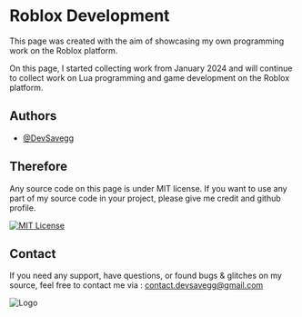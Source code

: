 
# Roblox Development

This page was created with the aim of showcasing my own programming work on the Roblox platform.

On this page, I started collecting work from January 2024 and will continue to collect work on Lua programming and game development on the Roblox platform.
## Authors

- [@DevSavegg](https://www.github.com/DevSavegg)


## Therefore

Any source code on this page is under MIT license. If you want to use any part of my source code in your project, please give me credit and github profile.

[![MIT License](https://img.shields.io/badge/License-MIT-green.svg)](https://choosealicense.com/licenses/mit/)
## Contact

If you need any support, have questions, or found bugs & glitches on my source, feel free to contact me via : contact.devsavegg@gmail.com


![Logo](https://logohistory.net/wp-content/uploads/2023/02/Roblox-Log%D0%BE.png)
